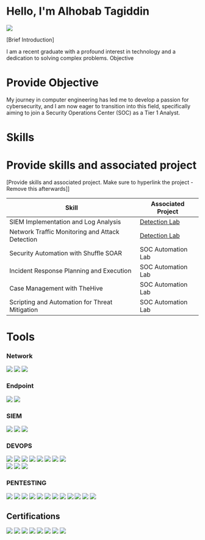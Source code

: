 # Hello, I'm Alhobab Tagiddin


<a href="https://linkedin.com/in/alhobab-tagiddin"><img src="https://img.shields.io/badge/-LinkedIn-0072b1?&style=for-the-badge&logo=linkedin&logoColor=white" /></a>

[Brief Introduction]

I am a recent graduate with a profound interest in technology and a dedication to solving complex problems.
Objective

# Provide Objective 

My journey in computer engineering has led me to develop a passion for cybersecurity, and I am now eager to transition into this field, specifically aiming to join a Security Operations Center (SOC) as a Tier 1 Analyst.

# Skills

# Provide skills and associated project
[Provide skills and associated project. Make sure to hyperlink the project - Remove this afterwards]]

| Skill                                         | Associated Project         |
|-----------------------------------------------|----------------------------|
| SIEM Implementation and Log Analysis          | <a href="https://google.com">Detection Lab</a>|
| Network Traffic Monitoring and Attack Detection | <a href="https://google.com">Detection Lab</a>|
| Security Automation with Shuffle SOAR         | SOC Automation Lab|
| Incident Response Planning and Execution      | SOC Automation Lab|
| Case Management with TheHive                  | SOC Automation Lab|
| Scripting and Automation for Threat Mitigation | SOC Automation Lab|


# Tools


### Network
<div>
    <img src="https://img.shields.io/badge/-Wireshark-1679A7?&style=for-the-badge&logo=Wireshark&logoColor=white" />
    <img src="https://img.shields.io/badge/-Suricata-EF3B2D?&style=for-the-badge&logo=Suricata&logoColor=white" />
    <img src="https://img.shields.io/badge/-Zeek-777BB4?&style=for-the-badge&logo=Zeek&logoColor=white" />
</div>

### Endpoint
<div>
    <img src="https://img.shields.io/badge/-Microsoft_Defender_for_Endpoint-00A4EF?&style=for-the-badge&logo=Microsoft&logoColor=white" />
    <img src="https://img.shields.io/badge/-Velociraptor-4B275F?&style=for-the-badge&logo=Velociraptor&logoColor=white" />
</div>

### SIEM
<div>
    <img src="https://img.shields.io/badge/-Microsoft_Sentinel-0078D4?&style=for-the-badge&logo=Microsoft&logoColor=white" />
    <img src="https://img.shields.io/badge/-Splunk-000000?&style=for-the-badge&logo=Splunk&logoColor=white" />
    <img src="https://img.shields.io/badge/-Elastic-005571?&style=for-the-badge&logo=Elastic&logoColor=white" />
</div>

### DEVOPS
<div>
    <img src="https://img.shields.io/badge/-Microsoft_Sentinel-0078D4?&style=for-the-badge&logo=Microsoft&logoColor=white" />
    <img src="https://img.shields.io/badge/-Docker-2496ED?&style=for-the-badge&logo=Docker&logoColor=white" />
    <img src="https://img.shields.io/badge/-Kubernetes-326CE5?&style=for-the-badge&logo=Kubernetes&logoColor=white" />
    <img src="https://img.shields.io/badge/-Jenkins-D24939?&style=for-the-badge&logo=Jenkins&logoColor=white" />
    <img src="https://img.shields.io/badge/-Terraform-7B42BC?&style=for-the-badge&logo=Terraform&logoColor=white" />
    <img src="https://img.shields.io/badge/-Ansible-FF7F00?&style=for-the-badge&logo=Ansible&logoColor=white" />
    <img src="https://img.shields.io/badge/-Prometheus-E6522C?&style=for-the-badge&logo=Prometheus&logoColor=white" />
    <img src="https://img.shields.io/badge/-Grafana-F46800?&style=for-the-badge&logo=Grafana&logoColor=white" />
</div>
  <img src="https://img.shields.io/badge/-Git-F05032?&style=for-the-badge&logo=Git&logoColor=white" />
    <img src="https://img.shields.io/badge/-GitHub-181717?&style=for-the-badge&logo=GitHub&logoColor=white" />
    <img src="https://img.shields.io/badge/-GitLab-FCA121?&style=for-the-badge&logo=GitLab&logoColor=white" />
</div>

### PENTESTING
<div>
    <img src="https://img.shields.io/badge/-Microsoft_Sentinel-0078D4?&style=for-the-badge&logo=Microsoft&logoColor=white" />
    <img src="https://img.shields.io/badge/-Metasploit-5B5EA6?&style=for-the-badge&logo=Metasploit&logoColor=white" />
    <img src="https://img.shields.io/badge/-Nmap-FF7F00?&style=for-the-badge&logo=Nmap&logoColor=white" />
    <img src="https://img.shields.io/badge/-Burp%20Suite-FF4E00?&style=for-the-badge&logo=BurpSuite&logoColor=white" />
    <img src="https://img.shields.io/badge/-OWASP%20ZAP-FF3D00?&style=for-the-badge&logo=OWASP&logoColor=white" />
    <img src="https://img.shields.io/badge/-Wireshark-2C7BFF?&style=for-the-badge&logo=Wireshark&logoColor=white" />
    <img src="https://img.shields.io/badge/-SQLMap-1C3F94?&style=for-the-badge&logo=SQLMap&logoColor=white" />
    <img src="https://img.shields.io/badge/-Aircrack-ng-00A8E1?&style=for-the-badge&logo=Aircrack-ng&logoColor=white" />
    <img src="https://img.shields.io/badge/-Hydra-FF4F00?&style=for-the-badge&logo=Hydra&logoColor=white" />
    <img src="https://img.shields.io/badge/-Cobalt%20Strike-00B2A9?&style=for-the-badge&logo=CobaltStrike&logoColor=white" />
    <img src="https://img.shields.io/badge/-Nikto-4C4D4F?&style=for-the-badge&logo=Nikto&logoColor=white" />
    <img src="https://img.shields.io/badge/-Netcat-2B5D34?&style=for-the-badge&logo=Netcat&logoColor=white" />
</div>


## Certifications
<div>
    <img src="https://img.shields.io/badge/-Security%2B-FF0000?&style=for-the-badge&logo=CompTIA&logoColor=white" />
    <img src="https://img.shields.io/badge/-CySA%2B-00A3E0?&style=for-the-badge&logo=CompTIA&logoColor=white" />
    <img src="https://img.shields.io/badge/-RHCSA-CC0000?&style=for-the-badge&logo=RedHat&logoColor=white" />
    <img src="https://img.shields.io/badge/-CSA-009C7D?&style=for-the-badge&logo=CloudSecurityAlliance&logoColor=white" />
    <img src="https://img.shields.io/badge/-EJPT-00A3E0?&style=for-the-badge&logo=EC-Council&logoColor=white" />
    <img src="https://img.shields.io/badge/-PEH%20TCM-4A90E2?&style=for-the-badge&logo=TCMSecurity&logoColor=white" />
    <img src="https://img.shields.io/badge/-CND-0077C8?&style=for-the-badge&logo=CompTIA&logoColor=white" />
    <img src="https://img.shields.io/badge/-CKAD-00B3E3?&style=for-the-badge&logo=Kubernetes&logoColor=white" />
</div>



